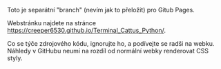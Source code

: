 Toto je separátní "branch" (nevím jak to přeložit) pro Gitub Pages.

Webstránku najdete na stránce <https://creeper6530.github.io/Terminal_Cattus_Python/>.

Co se týče zdrojového kódu, ignorujte ho, a podívejte se radši na webku. Náhledy v GitHubu neumí na rozdíl od normální webky renderovat CSS styly.
